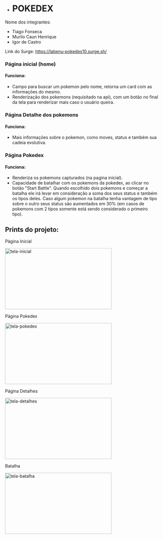 - # POKEDEX

Nome dos integrantes: 
- Tiago Fonseca
- Murilo Caun Henrique
- Igor de Castro

Link do Surge: https://labenu-pokedex10.surge.sh/

### Página inicial (home)
#### Funciona:<br>

- Campo para buscar um pokemon pelo nome, retorna um card com as informações do mesmo.
- Renderização dos pokemons (requisitado na api), com um botão no final da tela para renderizar mais caso o usuário queira.

### Página Detalhe dos pokemons
#### Funciona:<br>

- Mais informações sobre o pokemon, como moves, status e também sua cadeia evolutiva.

### Página Pokedex
#### Funciona:<br>

- Renderiza os pokemons capturados (na pagina inicial).
- Capacidade de batalhar com os pokemons da pokedex, ao clicar no botão "Start Battle". Quando escolhido dois pokemons e começar a batalha ele irá levar em consideração a soma dos seus status e também os tipos deles. Caso algum pokemon na batalha tenha vantagem de tipo sobre o outro seus status são aumentados em 30% (em casos de pokemons com 2 tipos somente está sendo considerado o primeiro tipo).

## Prints do projeto:

<p>Página Inicial</p>
<img src="https://user-images.githubusercontent.com/104534180/180691810-a00c8a89-0f64-4dce-8458-e44ebdf1a24a.png" alt="tela-inicial" width="350px" height="200px"/>

<p>Página Pokedex</p>
<img src="https://user-images.githubusercontent.com/104534180/180692075-528163b4-7282-406d-8e80-0b7eb947b5ba.png" alt="tela-pokedex" width="350px" height="200px"/>

<p>Página Detalhes</p>
<img src="https://user-images.githubusercontent.com/104534180/180691988-67893999-c332-46cf-a43d-1ace581a21c0.png" alt="tela-detalhes" width="350px" height="200px"/>

<p>Batalha</p>
<img src="https://user-images.githubusercontent.com/104534180/180692137-4a23f2ec-aa3a-42d4-9247-d9190c78da3d.png" alt="tela-batalha" width="350px" height="200px"/>
